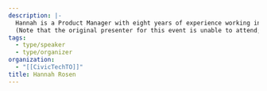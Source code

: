```yaml
---
description: |-
  Hannah is a Product Manager with eight years of experience working in the corporate tech industry and one year of experience working to harness the power of the tech industry for social good.
  (Note that the original presenter for this event is unable to attend; we hope to reschedule them for a future date.)
tags:
  - type/speaker
  - type/organizer
organization:
  - "[[CivicTechTO]]"
title: Hannah Rosen
---
```

